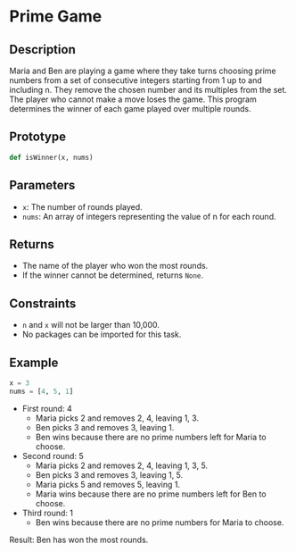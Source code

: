 # Prime Game

## Description

Maria and Ben are playing a game where they take turns choosing prime numbers from a set of consecutive integers starting from 1 up to and including n. They remove the chosen number and its multiples from the set. The player who cannot make a move loses the game. This program determines the winner of each game played over multiple rounds.

## Prototype

```python
def isWinner(x, nums)
```

## Parameters

- `x`: The number of rounds played.
- `nums`: An array of integers representing the value of n for each round.

## Returns

- The name of the player who won the most rounds.
- If the winner cannot be determined, returns `None`.

## Constraints

- `n` and `x` will not be larger than 10,000.
- No packages can be imported for this task.

## Example

```python
x = 3
nums = [4, 5, 1]
```

- First round: 4
  - Maria picks 2 and removes 2, 4, leaving 1, 3.
  - Ben picks 3 and removes 3, leaving 1.
  - Ben wins because there are no prime numbers left for Maria to choose.
- Second round: 5
  - Maria picks 2 and removes 2, 4, leaving 1, 3, 5.
  - Ben picks 3 and removes 3, leaving 1, 5.
  - Maria picks 5 and removes 5, leaving 1.
  - Maria wins because there are no prime numbers left for Ben to choose.
- Third round: 1
  - Ben wins because there are no prime numbers for Maria to choose.
  
Result: Ben has won the most rounds.
